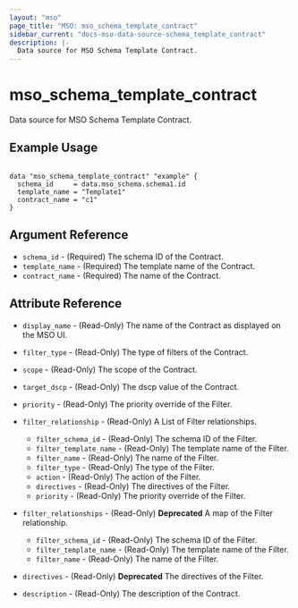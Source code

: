 ```yaml
---
layout: "mso"
page_title: "MSO: mso_schema_template_contract"
sidebar_current: "docs-mso-data-source-schema_template_contract"
description: |-
  Data source for MSO Schema Template Contract.
---
```


# mso_schema_template_contract #

Data source for MSO Schema Template Contract.

## Example Usage ##

```hcl

data "mso_schema_template_contract" "example" {
  schema_id     = data.mso_schema.schema1.id
  template_name = "Template1"
  contract_name = "c1"
}

```

## Argument Reference ##

* `schema_id` - (Required) The schema ID of the Contract.
* `template_name` - (Required) The template name of the Contract.
* `contract_name` - (Required) The name of the Contract.

## Attribute Reference ##

* `display_name` - (Read-Only) The name of the Contract as displayed on the MSO UI.
* `filter_type` - (Read-Only) The type of filters of the Contract.
* `scope` - (Read-Only) The scope of the Contract.
* `target_dscp` - (Read-Only) The dscp value of the Contract.
* `priority` - (Read-Only) The priority override of the Filter.
* `filter_relationship` - (Read-Only) A List of Filter relationships.
    * `filter_schema_id` - (Read-Only) The schema ID of the Filter.
    * `filter_template_name` - (Read-Only) The template name of the Filter.
    * `filter_name` - (Read-Only) The name of the Filter.
    * `filter_type` - (Read-Only) The type of the Filter. 
    * `action` - (Read-Only) The action of the Filter.
    * `directives` - (Read-Only) The directives of the Filter.
    * `priority` - (Read-Only) The priority override of the Filter.

* `filter_relationships` - (Read-Only) **Deprecated** A map of the Filter relationship.
    * `filter_schema_id` - (Read-Only) The schema ID of the Filter.
    * `filter_template_name` - (Read-Only) The template name of the Filter.
    * `filter_name` - (Read-Only) The name of the Filter.
* `directives` - (Read-Only) **Deprecated** The directives of the Filter.
* `description` - (Read-Only) The description of the Contract.